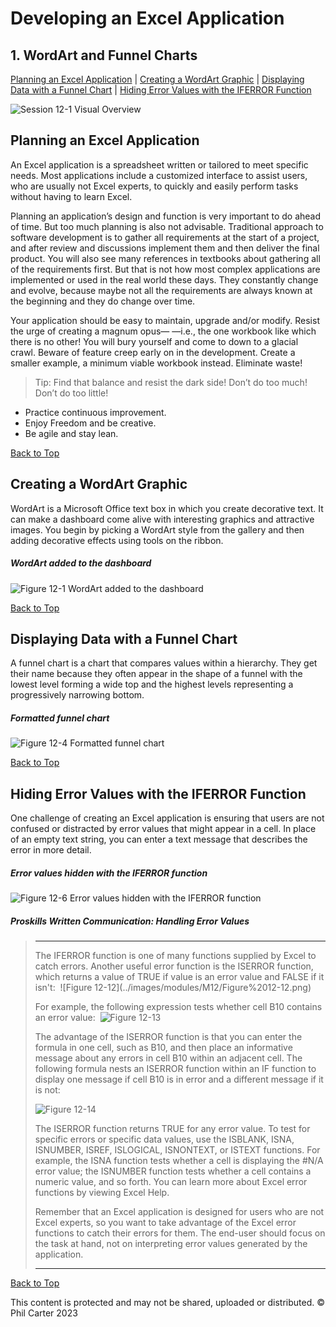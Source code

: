 # Developing an Excel Application
[](#top)
## 1. WordArt and Funnel Charts
[Planning an Excel Application](#planning-an-excel-application) |
[Creating a WordArt Graphic](#creating-a-wordart-graphic) |
[Displaying Data with a Funnel Chart](#displaying-data-with-a-funnel-chart) |
[Hiding Error Values with the IFERROR Function](#hiding-error-values-with-the-iferror-function)

![Session 12-1 Visual Overview](../images/modules/M12/Session%2012-1.png)  

## [](#planning-an-excel-application)Planning an Excel Application

An Excel application is a spreadsheet written or tailored to meet specific needs. Most applications include a customized interface to assist users, who are usually not Excel experts, to quickly and easily perform tasks without having to learn Excel.

Planning an application’s design and function is very important to do ahead of time. But too much planning is also not advisable. Traditional approach to software development is to gather all requirements at the start of a project, and after review and discussions implement them and then deliver the final product. You will also see many references in textbooks about gathering all of the requirements first. But that is not how most complex applications are implemented or used in the real world these days. They constantly change and evolve, because maybe not all the requirements are always known at the beginning and they do change over time.

Your application should be easy to maintain, upgrade and/or modify. Resist the urge of creating a magnum opus— —i.e., the one workbook like which there is no other! You will bury yourself and come to down to a glacial crawl. Beware of feature creep early on in the development. Create a smaller example, a minimum viable workbook instead. Eliminate waste!

> Tip: Find that balance and resist the dark side! Don’t do too much! Don’t do too little!

*   Practice continuous improvement.
*   Enjoy Freedom and be creative.
*   Be agile and stay lean.

[Back to Top](#top)
## [](#creating-a-wordart-graphic)Creating a WordArt Graphic

WordArt is a Microsoft Office text box in which you create decorative text. It can make a dashboard come alive with interesting graphics and attractive images. You begin by picking a WordArt style from the gallery and then adding decorative effects using tools on the ribbon.

##### WordArt added to the dashboard
![Figure 12-1 WordArt added to the dashboard](../images/modules/M12/Figure%2012-1.png)

[Back to Top](#top)
## [](#displaying-data-with-a-funnel-chart)Displaying Data with a Funnel Chart

A funnel chart is a chart that compares values within a hierarchy. They get their name because they often appear in the shape of a funnel with the lowest level forming a wide top and the highest levels representing a progressively narrowing bottom.

##### Formatted funnel chart
![Figure 12-4 Formatted funnel chart](../images/modules/M12/Figure%2012-4.png)

[Back to Top](#top)
## [](#hiding-error-values-with-the-iferror-function)Hiding Error Values with the IFERROR Function

One challenge of creating an Excel application is ensuring that users are not confused or distracted by error values that might appear in a cell. In place of an empty text string, you can enter a text message that describes the error in more detail.

##### Error values hidden with the IFERROR function
![Figure 12-6 Error values hidden with the IFERROR function](../images/modules/M12/Figure%2012-6.png)

##### Proskills Written Communication: _Handling Error Values_

><hr>The IFERROR function is one of many functions supplied by Excel to catch errors. Another useful error function is the ISERROR function, which returns a value of TRUE if value is an error value and FALSE if it isn't: 
> ![Figure 12-12](../images/modules/M12/Figure%2012-12.png)
>
>For example, the following expression tests whether cell B10 contains an error value: 
> ![Figure 12-13](../images/modules/M12/Figure%2012-13.png)
>
>The advantage of the ISERROR function is that you can enter the formula in one cell, such as B10, and then place an informative message about any errors in cell B10 within an adjacent cell. The following formula nests an ISERROR function within an IF function to display one message if cell B10 is in error and a different message if it is not:
>
> ![Figure 12-14](../images/modules/M12/Figure%2012-14.png)
>
> The ISERROR function returns TRUE for any error value. To test for specific errors or specific data values, use the ISBLANK, ISNA, ISNUMBER, ISREF, ISLOGICAL, ISNONTEXT, or ISTEXT functions. For example, the ISNA function tests whether a cell is displaying the #N/A error value; the ISNUMBER function tests whether a cell contains a numeric value, and so forth. You can learn more about Excel error functions by viewing Excel Help.
>
> Remember that an Excel application is designed for users who are not Excel experts, so you want to take advantage of the Excel error functions to catch their errors for them. The end-user should focus on the task at hand, not on interpreting error values generated by the application.
><hr>

[Back to Top](#top)

This content is protected and may not be shared, uploaded or distributed. © Phil Carter 2023
